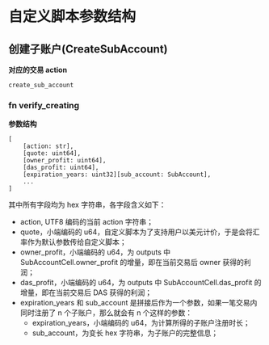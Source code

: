 # 自定义脚本参数结构

## 创建子账户(CreateSubAccount)

**对应的交易 action**

```
create_sub_account
```

### fn verify_creating

**参数结构**

```
[
    [action: str],
    [quote: uint64],
    [owner_profit: uint64],
    [das_profit: uint64],
    [expiration_years: uint32][sub_account: SubAccount],
    ...
]
```

其中所有字段均为 hex 字符串，各字段含义如下：

- action, UTF8 编码的当前 action 字符串；
- quote，小端编码的 u64，自定义脚本为了支持用户以美元计价，于是会将汇率作为默认参数传给自定义脚本；
- owner_profit，小端编码的 u64，为 outputs 中 SubAccountCell.owner_profit 的增量，即在当前交易后 owner 获得的利润；
- das_profit，小端编码的 u64，为 outputs 中 SubAccountCell.das_profit 的增量，即在当前交易后 DAS 获得的利润；
- expiration_years 和 sub_account 是拼接后作为一个参数，如果一笔交易内同时注册了 n 个子账户，那么就会有 n 个这样的参数：
  - expiration_years，小端编码的 u64，为计算所得的子账户注册时长；
  - sub_account，为变长 hex 字符串，为子账户的完整信息；
